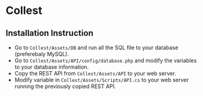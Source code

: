 # Collest
## Installation Instruction
* Go to `Collest/Assets/DB` and run all the SQL file to your database (preferebaly MySQL).
* Go to `Collest/Assets/API/config/database.php` and modify the variables to your database information.
* Copy the REST API from `Collest/Assets/API` to your web server.
* Modify variable in `Collest/Assets/Scripts/API.cs` to your web server running the previously copied REST API.

